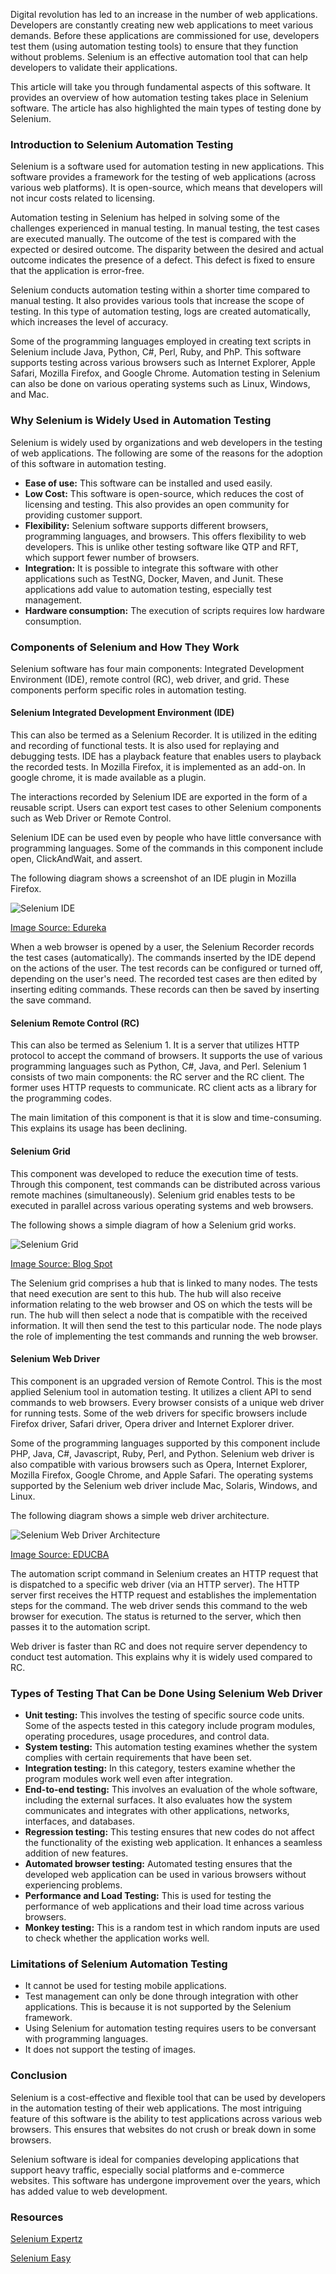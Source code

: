 Digital revolution has led to an increase in the number of web applications. Developers are constantly creating new web applications to meet various demands. Before these applications are commissioned for use, developers test them (using automation testing tools) to ensure that they function without problems. Selenium is an effective automation tool that can help developers to validate their applications. 

This article will take you through fundamental aspects of this software. It provides an overview of how automation testing takes place in Selenium software. The article has also highlighted the main types of testing done by Selenium.  

### Introduction to Selenium Automation Testing
Selenium is a software used for automation testing in new applications. This software provides a framework for the testing of web applications (across various web platforms). It is open-source, which means that developers will not incur costs related to licensing. 

Automation testing in Selenium has helped in solving some of the challenges experienced in manual testing. In manual testing, the test cases are executed manually. The outcome of the test is compared with the expected or desired outcome. The disparity between the desired and actual outcome indicates the presence of a defect. This defect is fixed to ensure that the application is error-free. 

Selenium conducts automation testing within a shorter time compared to manual testing. It also provides various tools that increase the scope of testing. In this type of automation testing, logs are created automatically, which increases the level of accuracy. 

Some of the programming languages employed in creating text scripts in Selenium include Java, Python, C#, Perl, Ruby, and PhP. This software supports testing across various browsers such as Internet Explorer, Apple Safari, Mozilla Firefox, and Google Chrome. Automation testing in Selenium can also be done on various operating systems such as Linux, Windows, and Mac.

### Why Selenium is Widely Used in Automation Testing
Selenium is widely used by organizations and web developers in the testing of web applications. The following are some of the reasons for the adoption of this software in automation testing.
* **Ease of use:** This software can be installed and used easily. 
* **Low Cost:** This software is open-source, which reduces the cost of licensing and testing. This also provides an open community for providing customer support. 
* **Flexibility:** Selenium software supports different browsers, programming languages, and browsers. This offers flexibility to web developers. This is unlike other testing software like QTP and RFT, which support fewer number of browsers.
* **Integration:** It is possible to integrate this software with other applications such as TestNG, Docker, Maven, and Junit. These applications add value to automation testing, especially test management.
* **Hardware consumption:** The execution of scripts requires low hardware consumption. 

### Components of Selenium and How They Work
Selenium software has four main components: Integrated Development Environment (IDE), remote control (RC), web driver, and grid. These components perform specific roles in automation testing.

#### Selenium Integrated Development Environment (IDE)
This can also be termed as a Selenium Recorder. It is utilized in the editing and recording of functional tests. It is also used for replaying and debugging tests. IDE has a playback feature that enables users to playback the recorded tests. In Mozilla Firefox, it is implemented as an add-on. In google chrome, it is made available as a plugin. 

The interactions recorded by Selenium IDE are exported in the form of a reusable script. Users can export test cases to other Selenium components such as Web Driver or Remote Control.    

Selenium IDE can be used even by people who have little conversance with programming languages. Some of the commands in this component include open, ClickAndWait, and assert.  

The following diagram shows a screenshot of an IDE plugin in Mozilla Firefox.

![Selenium IDE](/engineering-education/automation-testing-in-selenium/selenium-ide.png)

[Image Source: Edureka](https://d1jnx9ba8s6j9r.cloudfront.net/blog/wp-content/uploads/2017/04/selenium-ide.png)

When a web browser is opened by a user, the Selenium Recorder records the test cases (automatically). The commands inserted by the IDE depend on the actions of the user. The test records can be configured or turned off, depending on the user's need. The recorded test cases are then edited by inserting editing commands. These records can then be saved by inserting the save command. 

#### Selenium Remote Control (RC)
This can also be termed as Selenium 1. It is a server that utilizes HTTP protocol to accept the command of browsers. It supports the use of various programming languages such as Python, C#, Java, and Perl. Selenium 1 consists of two main components: the RC server and the RC client. The former uses HTTP requests to communicate. RC client acts as a library for the programming codes.

The main limitation of this component is that it is slow and time-consuming. This explains its usage has been declining.  

#### Selenium Grid
This component was developed to reduce the execution time of tests. Through this component, test commands can be distributed across various remote machines (simultaneously). Selenium grid enables tests to be executed in parallel across various operating systems and web browsers. 

The following shows a simple diagram of how a Selenium grid works. 

![Selenium Grid](/engineering-education/automation-testing-in-selenium/selenium-grid.png)

[Image Source: Blog Spot](https://3.bp.blogspot.com/-sDHo9f9ODug/WXNptDcQEbI/AAAAAAAAAXs/f8chxG1ddH8UQJykqyUiZxRLdaMwe0aiQCLcBGAs/s1600/Selenium+Grid+Tutorial+1+www.helpautomation.blogspot.com.png)

The Selenium grid comprises a hub that is linked to many nodes. The tests that need execution are sent to this hub. The hub will also receive information relating to the web browser and OS on which the tests will be run. The hub will then select a node that is compatible with the received information. It will then send the test to this particular node. The node plays the role of implementing the test commands and running the web browser. 

#### Selenium Web Driver
This component is an upgraded version of Remote Control. This is the most applied Selenium tool in automation testing. It utilizes a client API to send commands to web browsers. Every browser consists of a unique web driver for running tests. Some of the web drivers for specific browsers include Firefox driver, Safari driver, Opera driver and Internet Explorer driver. 

Some of the programming languages supported by this component include PHP, Java, C#, Javascript, Ruby, Perl, and Python. Selenium web driver is also compatible with various browsers such as Opera, Internet Explorer, Mozilla Firefox, Google Chrome, and Apple Safari. The operating systems supported by the Selenium web driver include Mac, Solaris, Windows, and Linux.  

The following diagram shows a simple web driver architecture.

![Selenium Web Driver Architecture](/engineering-education/automation-testing-in-selenium/selenium-web-driver-architecture.jpg)

[Image Source: EDUCBA](https://cdn.educba.com/academy/wp-content/uploads/2019/04/Selenium-Webdriver-Architecture.jpg)

The automation script command in Selenium creates an HTTP request that is dispatched to a specific web driver (via an HTTP server). The HTTP server first receives the HTTP request and establishes the implementation steps for the command. The web driver sends this command to the web browser for execution. The status is returned to the server, which then passes it to the automation script.

Web driver is faster than RC and does not require server dependency to conduct test automation. This explains why it is widely used compared to RC.  

### Types of Testing That Can be Done Using Selenium Web Driver

* **Unit testing:** This involves the testing of specific source code units. Some of the aspects tested in this category include program modules, operating procedures, usage procedures, and control data. 
* **System testing:** This automation testing examines whether the system complies with certain requirements that have been set. 
* **Integration testing:** In this category, testers examine whether the program modules work well even after integration. 
* **End-to-end testing:** This involves an evaluation of the whole software, including the external surfaces. It also evaluates how the system communicates and integrates with other applications, networks, interfaces, and databases. 
* **Regression testing:** This testing ensures that new codes do not affect the functionality of the existing web application. It enhances a seamless addition of new features.
* **Automated browser testing:** Automated testing ensures that the developed web application can be used in various browsers without experiencing problems. 
* **Performance and Load Testing:** This is used for testing the performance of web applications and their load time across various browsers.
* **Monkey testing:** This is a random test in which random inputs are used to check whether the application works well. 

### Limitations of Selenium Automation Testing
* It cannot be used for testing mobile applications.
* Test management can only be done through integration with other applications. This is because it is not supported by the Selenium framework.
* Using Selenium for automation testing requires users to be conversant with programming languages. 
* It does not support the testing of images.

### Conclusion
Selenium is a cost-effective and flexible tool that can be used by developers in the automation testing of their web applications. The most intriguing feature of this software is the ability to test applications across various web browsers. This ensures that websites do not crush or break down in some browsers. 

Selenium software is ideal for companies developing applications that support heavy traffic, especially social platforms and e-commerce websites. This software has undergone improvement over the years, which has added value to web development. 

### Resources

[Selenium Expertz](https://seleniumexpertz.wordpress.com/2020/03/16/introduction-to-selenium/)

[Selenium Easy](https://www.seleniumeasy.com/selenium-tutorials/introduction-to-selenium)


